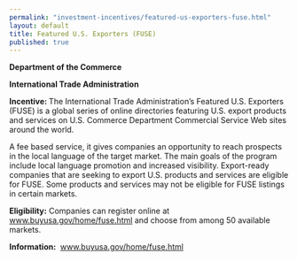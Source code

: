 ```yaml
---
permalink: "investment-incentives/featured-us-exporters-fuse.html"
layout: default
title: Featured U.S. Exporters (FUSE)
published: true
---
```


<P><STRONG>Department of the Commerce</strong></p>
<P><STRONG>International Trade Administration</strong></p>
<P><STRONG>Incentive: </strong>The International Trade Administration’s Featured U.S. Exporters (FUSE) is a global series of online directories featuring U.S. export products and services on U.S. Commerce Department Commercial Service Web sites around the world. </p>
<P>A fee based service, it gives companies an opportunity to reach prospects in the local language of the target market. The main goals of the program include local language promotion and increased visibility. Export-ready companies that are seeking to export U.S. products and services are eligible for FUSE. Some products and services may not be eligible for FUSE listings in certain markets.</p>
<P><STRONG>Eligibility:</strong> Companies can register online at <A href="http://www.buyusa.gov/home/fuse.html" target=_top>www.buyusa.gov/home/fuse.html</a> and choose from among 50 available markets. </p>
<P><STRONG>Information:</strong>&nbsp;&nbsp;<A href="http://www.buyusa.gov/home/fuse.html" target=_top>www.buyusa.gov/home/fuse.html</a></p>